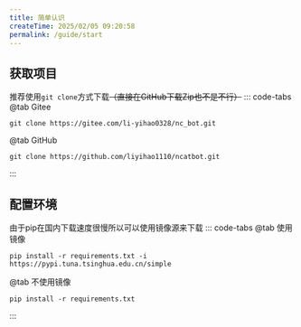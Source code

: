 ```yaml
---
title: 简单认识
createTime: 2025/02/05 09:20:58
permalink: /guide/start
---
```

## 获取项目
推荐使用`git clone`方式下载~~（直接在GitHub下载Zip也不是不行）~~
::: code-tabs
@tab Gitee
```shell
git clone https://gitee.com/li-yihao0328/nc_bot.git
```

@tab GitHub
```shell
git clone https://github.com/liyihao1110/ncatbot.git
```
:::
## 配置环境
由于pip在国内下载速度很慢所以可以使用镜像源来下载
::: code-tabs
@tab 使用镜像
```shell
pip install -r requirements.txt -i https://pypi.tuna.tsinghua.edu.cn/simple
```

@tab 不使用镜像
```shell
pip install -r requirements.txt
```
:::